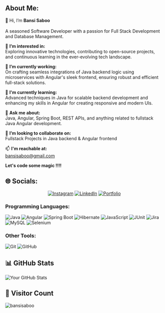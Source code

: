 ## About Me:
👋 Hi, I’m **Bansi Saboo**<br><br>
A seasoned Software Developer with a passion for Full Stack Development and Database Management.<br>

👀 **I’m interested in:** <br>
Exploring innovative technologies, contributing to open-source projects, and continuous learning in the ever-evolving tech landscape.<br>

🔭 **I’m currently working:** <br>
On crafting seamless integrations of Java backend logic using microservices with Angular's sleek frontend, ensuring robust and efficient full-stack solutions. <br>

🌱 **I'm currently learning:** <br>
Advanced techniques in Java for scalable backend development and enhancing my skills in Angular for creating responsive and modern UIs. <br>

💬 **Ask me about:** <br>
Java, Angular, Spring Boot, REST APIs, and anything related to fullstack Java Angular development.<br>

💞️ **I’m looking to collaborate on:** <br>
Fullstack Projects in Java backend & Angular frontend<br>

📫 **I'm reachable at:** <br>
bansisaboo@gmail.com

**Let's code some magic !!!!**

## 🌐 Socials: 
<p align="center">
  <a href="https://www.instagram.com/bansi_saboo/"><img src="https://img.shields.io/badge/Instagram-%23E4405F.svg?logo=Instagram&logoColor=white" alt="Instagram" /></a>  
  <a href="https://www.linkedin.com/in/bansi-saboo-93833b152/"><img src="https://img.shields.io/badge/LinkedIn-%230077B5.svg?logo=linkedin&logoColor=white" alt="LinkedIn" /></a>  
  <a href="https://bansisaboo.github.io/profile"><img src="https://img.shields.io/badge/Portfolio-%23000000.svg?logo=firefox&logoColor=white" alt="Portfolio" /></a>
</p>



### Programming Languages:
![Java](https://img.shields.io/badge/Java-%23ED8B00.svg?&style=for-the-badge&logo=java&logoColor=white)
![Angular](https://img.shields.io/badge/Angular-%23DD0031.svg?&style=for-the-badge&logo=angular&logoColor=white)
![Spring Boot](https://img.shields.io/badge/Spring_Boot-%236DB33F.svg?&style=for-the-badge&logo=spring-boot&logoColor=white)
![Hibernate](https://img.shields.io/badge/Hibernate-%2320232A.svg?&style=for-the-badge&logo=hibernate&logoColor=white)
![JavaScript](https://img.shields.io/badge/JavaScript-%23F7DF1E.svg?&style=for-the-badge&logo=javascript&logoColor=black)
![JUnit](https://img.shields.io/badge/JUnit-%25E05D44.svg?&style=for-the-badge&logo=junit&logoColor=white)
![Jira](https://img.shields.io/badge/Jira-%230A0FFF.svg?&style=for-the-badge&logo=jira&logoColor=white)
![MySQL](https://img.shields.io/badge/MySQL-%2300f.svg?&style=for-the-badge&logo=mysql&logoColor=white)
![Selenium](https://img.shields.io/badge/Selenium-%234AAE3F.svg?&style=for-the-badge&logo=selenium&logoColor=white)


### Other Tools:
![Git](https://img.shields.io/badge/Git-%23F05032.svg?&style=for-the-badge&logo=git&logoColor=white)
![GitHub](https://img.shields.io/badge/GitHub-%23121011.svg?&style=for-the-badge&logo=github&logoColor=white)

## 📊 GitHub Stats
![Your GitHub Stats](https://github-readme-stats.vercel.app/api?username=bansisaboo&show_icons=true&hide=contribs,prs&theme=radical)

## 👀 Visitor Count
<p align="left">
  <img src="https://komarev.com/ghpvc/?username=bansisaboo&label=Profile%20Views&color=0e75b6&style=flat-square" alt="bansisaboo" />
</p>








